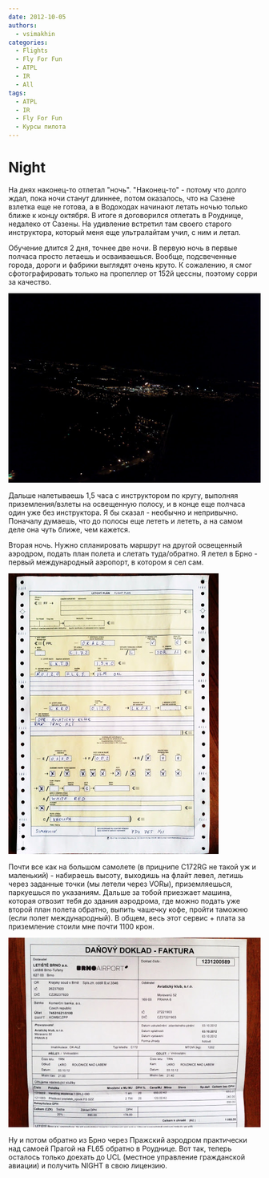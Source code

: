 ```yaml
---
date: 2012-10-05
authors:
  - vsimakhin
categories:
  - Flights
  - Fly For Fun
  - ATPL
  - IR
  - All
tags:
  - ATPL
  - IR
  - Fly For Fun
  - Курсы пилота
---
```


# Night

На днях наконец-то отлетал "ночь". "Наконец-то" - потому что долго ждал, пока ночи станут длиннее, потом оказалось, что на Сазене взлетка еще не готова, а в Водоходах начинают летать ночью только ближе к концу октября. В итоге я договорился отлетать в Роуднице, недалеко от Сазены. На удивление встретил там своего старого инструктора, который меня еще ультралайтам учил, с ним и летал.

Обучение длится 2 дня, точнее две ночи. В первую ночь в первые полчаса просто летаешь и осваиваешься. Вообще, подсвеченные города, дороги и фабрики выглядят очень круто. К сожалению, я смог сфотографировать только на пропеллер от 152й цессны, поэтому сорри за качество.

![](IMG_20121002_202110.jpg)

<!-- more -->
Дальше налетываешь 1,5 часа с инструктором по кругу, выполняя приземления/взлеты на освещенную полосу, и в конце еще полчаса один уже без инструктора. Я бы сказал - необычно и непривычно. Поначалу думаешь, что до полосы еще лететь и лететь, а на самом деле она чуть ближе, чем кажется.

Вторая ночь. Нужно спланировать маршрут на другой освещенный аэродром, подать план полета и слетать туда/обратно. Я летел в Брно - первый международный аэропорт, в котором я сел сам.

![](IMG_20121005_074226.jpg)

Почти все как на большом самолете (в прицнипе C172RG не такой уж и маленький) - набираешь высоту, выходишь на флайт левел, летишь через заданные точки (мы летели через VORы), приземляешься, паркуешься по указаниям. Дальше за тобой приезжает машина, которая отвозит тебя до здания аэродрома, где можно подать уже второй план полета обратно, выпить чашечку кофе, пройти таможню (если полет международный). В общем, весь этот сервис + плата за приземление стоили мне почти 1100 крон.

![](IMG_20121005_074249.jpg)

Ну и потом обратно из Брно через Пражский аэродром практически над самоей Прагой на FL65 обратно в Роуднице. Вот так, теперь осталось только доехать до UCL (местное управление гражданской авиации) и получить NIGHT в свою лицензию.
